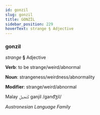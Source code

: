 ```yaml
---
id: gonzil
slug: gonzil
title: GONZİL
sidebar_position: 229
hoverText: strange § Adjective
---
```


### gonzil

*strange* **§** Adjective

**Verb**: to be strange/weird/abnormal

**Noun**: strangeness/weirdness/abnormality

**Modifier**: strange/weird/abnormal

Malay ݢنجيل‎ ganjil /ɡand͡ʒil/

*Austronesian Language Family*